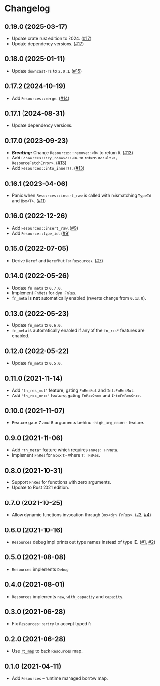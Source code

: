 # Changelog

## 0.19.0 (2025-03-17)

* Update crate rust edition to 2024. ([#17][#17])
* Update dependency versions. ([#17][#17])

[#17]: https://github.com/azriel91/resman/pull/17


## 0.18.0 (2025-01-11)

* Update `downcast-rs` to `2.0.1`. ([#15][#15])

[#15]: https://github.com/azriel91/resman/pull/15


## 0.17.2 (2024-10-19)

* Add `Resources::merge`. ([#14][#14])

[#14]: https://github.com/azriel91/resman/pull/14


## 0.17.1 (2024-08-31)

* Update dependency versions.


## 0.17.0 (2023-09-23)

* ***Breaking:*** Change `Resources::remove::<R>` to return `R`. ([#13][#13])
* Add `Resources::try_remove::<R>` to return `Result<R, ResourceFetchError>`. ([#13][#13])
* Add `Resources::into_inner()`. ([#13][#13])

[#13]: https://github.com/azriel91/resman/pull/13


## 0.16.1 (2023-04-06)

* Panic when `Resources::insert_raw` is called with mismatching `TypeId` and `Box<T>`. ([#11][#11])

[#11]: https://github.com/azriel91/resman/pull/11


## 0.16.0 (2022-12-26)

* Add `Resources::insert_raw`. ([#9][#9])
* Add `Resource::type_id`. ([#9][#9])

[#9]: https://github.com/azriel91/resman/pull/9


## 0.15.0 (2022-07-05)

* Derive `Deref` and `DerefMut` for `Resources`. ([#7][#7])

[#7]: https://github.com/azriel91/resman/pull/7


## 0.14.0 (2022-05-26)

* Update `fn_meta` to `0.7.0`.
* Implement `FnMeta` for `dyn FnRes`.
* `fn_meta` is **not** automatically enabled (reverts change from `0.13.0`).


## 0.13.0 (2022-05-23)

* Update `fn_meta` to `0.6.0`.
* `fn_meta` is automatically enabled if any of the `fn_res*` features are enabled.


## 0.12.0 (2022-05-22)

* Update `fn_meta` to `0.5.0`.


## 0.11.0 (2021-11-14)

* Add `"fn_res_mut"` feature, gating `FnResMut` and `IntoFnResMut`.
* Add `"fn_res_once"` feature, gating `FnResOnce` and `IntoFnResOnce`.


## 0.10.0 (2021-11-07)

* Feature gate 7 and 8 arguments behind `"high_arg_count"` feature.


## 0.9.0 (2021-11-06)

* Add `"fn_meta"` feature which requires `FnRes: FnMeta`.
* Implement `FnRes` for `Box<T>` where `T: FnRes`.


## 0.8.0 (2021-10-31)

* Support `FnRes` for functions with zero arguments.
* Update to Rust 2021 edition.


## 0.7.0 (2021-10-25)

* Allow dynamic functions invocation through `Box<dyn FnRes>`. ([#3][#3], [#4][#4])

[#3]: https://github.com/azriel91/resman/issues/3
[#4]: https://github.com/azriel91/resman/pull/4


## 0.6.0 (2021-10-16)

* `Resources` debug impl prints out type names instead of type ID. ([#1][#1], [#2][#2])

[#1]: https://github.com/azriel91/resman/issues/1
[#2]: https://github.com/azriel91/resman/pull/2


## 0.5.0 (2021-08-08)

* `Resources` implements `Debug`.


## 0.4.0 (2021-08-01)

* `Resources` implements `new`, `with_capacity` and `capacity`.


## 0.3.0 (2021-06-28)

* Fix `Resources::entry` to accept typed `R`.


## 0.2.0 (2021-06-28)

* Use [`rt_map`] to back `Resources` map.

[`rt_map`]: https://github.com/azriel91/rt_map


## 0.1.0 (2021-04-11)

* Add `Resources` &ndash; runtime managed borrow map.
